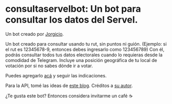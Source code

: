 consultaservelbot: Un bot para consultar los datos del Servel.
==============================================================

Un bot creado por [Jorgicio](http://www.jorgicio.net).

Un bot creado para consultar usando tu rut, sin puntos ni guión. (Ejemplo: si el rut es 12345678-9, entonces debes ingresarlo como 123456789)
Con él, podrás consultar todos tus datos electorales cuando lo requieras desde la comodidad de Telegram.
Incluye una posición geográfica de tu local de votación por si no sabes dónde ir a votar.

Puedes agregarlo [acá](https://t.me/consultaservel_bot) y seguir las indicaciones.

Para la API, tomé las ideas de [este blog](https://ignacio.wtf/blog/servelapi/). Créditos a [su autor](https://ignacio.wtf).

¿Te gusta este bot? Entonces considera invitarme un café ☕
